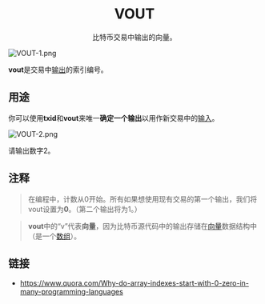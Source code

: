 # <center>VOUT</center>
<center>比特币交易中输出的向量。</center>

![VOUT-1.png](img/VOUT-1.png)

**vout**是交易中[输出](../../Transaction/Transaction%20Data/output/output.md)的索引编号。

## 用途

你可以使用**txid**和**vout**来唯一**确定一个输出**以用作新交易中的[输入](../../Transaction/Transaction%20Data/Input/input.md)。

![VOUT-2.png](img/VOUT-2%20(1).png)

请输出数字2。

## 注释
>在编程中，计数从0开始。所有如果想使用现有交易的第一个输出，我们将vout设置为**0**。（第二个输出将为1。）

>**vout**中的“v”代表**向量**，因为比特币源代码中的输出存储在[向量](http://www.cplusplus.com/reference/vector/vector/)数据结构中（是一个[数组](https://www.go4expert.com/articles/array-vector-stack-data-structures-t27921/)）。

## 链接

* https://www.quora.com/Why-do-array-indexes-start-with-0-zero-in-many-programming-languages
